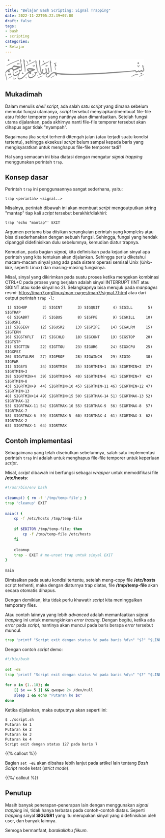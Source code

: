 ```yaml
---
title: "Belajar Bash Scripting: Signal Trapping"
date: 2022-11-22T05:22:39+07:00
draft: false
tags:
- bash
- scripting
categories:
- Belajar
---
```


![Bismillah](/images/bismillah-2.png#center)

## Mukadimah

Dalam menulis _shell script_, ada salah satu _script_ yang dimana sebelum memulai fungsi utamanya, _script_ tersebut menyiapkan/membuat file-file atau folder temporer yang nantinya akan dimanfaatkan. Setelah fungsi utama dijalankan, pada akhirnya nanti file-file temporer tersebut akan dihapus agar tidak "nyampah".

Bagaimana jika script terhenti ditengah jalan (atau terjadi suatu kondisi tertentu), sehingga eksekusi _script_ belum sampai kepada baris yang mengisyaratkan untuk menghapus file-file temporer tadi?

Hal yang semacam ini bisa diatasi dengan mengatur _signal trapping_ menggunakan perintah `trap`.

## Konsep dasar

Perintah `trap` ini penggunaannya sangat sederhana, yaitu:

```shell
trap <perintah> <signal..>
```

Misalnya, perintah dibawah ini akan membuat _script_ mengoutputkan string "mantap" tiap kali _script_ tersebut berakhir/diakhiri:

```shell
trap 'echo "mantap"' EXIT
```

Argumen pertama bisa diisikan serangkaian perintah yang kompleks atau bisa disederhanakan dengan sebuah fungsi. Sehingga, fungsi yang hendak dipanggil didefinisikan dulu sebelumnya, kemudian diatur trapnya.

Kemudian, pada bagian _signal_, kita definisikan pada kejadian sinyal apa perintah yang kita tentukan akan dijalankan. Sehingga perlu diketahui macam-macam sinyal yang ada pada sistem operasi semisal Unix (_Unix-like_, seperti Linux) dan masing-masing fungsinya. 

Misal, sinyal yang dikirimkan pada suatu proses ketika mengekan kombinasi CTRL+C pada proses yang berjalan adalah sinyal INTERRUPT (INT atau SIGINT atau kode sinyal no 2). Selangkapnya bisa merujuk pada _manpages_ resmi: https://man7.org/linux/man-pages/man7/signal.7.html atau dari output perintah `trap -l`:

```textile
 1) SIGHUP       2) SIGINT       3) SIGQUIT      4) SIGILL       5) SIGTRAP
 6) SIGABRT      7) SIGBUS       8) SIGFPE       9) SIGKILL     10) SIGUSR1
11) SIGSEGV     12) SIGUSR2     13) SIGPIPE     14) SIGALRM     15) SIGTERM
16) SIGSTKFLT   17) SIGCHLD     18) SIGCONT     19) SIGSTOP     20) SIGTSTP
21) SIGTTIN     22) SIGTTOU     23) SIGURG      24) SIGXCPU     25) SIGXFSZ
26) SIGVTALRM   27) SIGPROF     28) SIGWINCH    29) SIGIO       30) SIGPWR
31) SIGSYS      34) SIGRTMIN    35) SIGRTMIN+1  36) SIGRTMIN+2  37) SIGRTMIN+3
38) SIGRTMIN+4  39) SIGRTMIN+5  40) SIGRTMIN+6  41) SIGRTMIN+7  42) SIGRTMIN+8
43) SIGRTMIN+9  44) SIGRTMIN+10 45) SIGRTMIN+11 46) SIGRTMIN+12 47) SIGRTMIN+13
48) SIGRTMIN+14 49) SIGRTMIN+15 50) SIGRTMAX-14 51) SIGRTMAX-13 52) SIGRTMAX-12
53) SIGRTMAX-11 54) SIGRTMAX-10 55) SIGRTMAX-9  56) SIGRTMAX-8  57) SIGRTMAX-7
58) SIGRTMAX-6  59) SIGRTMAX-5  60) SIGRTMAX-4  61) SIGRTMAX-3  62) SIGRTMAX-2
63) SIGRTMAX-1  64) SIGRTMAX
```

## Contoh implementasi

Sebagaimana yang telah disebutkan sebelumnya, salah satu implementasi perintah `trap` ini adalah untuk menghapus file-file temporer untuk keperluan _script_.

Misal, _script_ dibawah ini berfungsi sebagai _wrapper_ untuk memodifikasi file **/etc/hosts**:

```bash
#!/usr/bin/env bash

cleanup() { rm -f '/tmp/temp-file'; }
trap 'cleanup' EXIT

main() {
    cp -f /etc/hosts /tmp/temp-file

    if $EDITOR /tmp/temp-file; then
        cp -f /tmp/temp-file /etc/hosts
    fi
    
    cleanup
    trap - EXIT # me-unset trap untuk sinyal EXIT
}

main
```

Dimisalkan pada suatu kondisi tertentu, setelah meng-copy file **/etc/hosts** script terhenti, maka dengan diaturnya trap diatas, file **/tmp/temp-file** akan secara otomatis dihapus.

Dengan demikian, kita tidak perlu khawatir _script_ kita meninggalkan temporary files.

Atau contoh lainnya yang lebih _advanced_ adalah memanfaatkan _signal trapping_ ini untuk memungkinkan _error tracing_. Dengan begitu, ketika ada _error_ pada _script_, nantinya akan muncul pada baris berapa _error_ tersebut muncul.

```bash
trap 'printf "Script exit dengan status %d pada baris %d\n" "$?" "$LINENO"' ERR
```

Dengan contoh _script_ demo:

```bash
#!/bin/bash

set -eE
trap 'printf "Script exit dengan status %d pada baris %d\n" "$?" "$LINENO"' ERR

for x in {1..10}; do
    [[ $x == 5 ]] && qweqwe 2> /dev/null
    sleep 1 && echo "Putaran ke $x"
done
```

Ketika dijalankan, maka outputnya akan seperti ini:

```textile
$ ./script.sh 
Putaran ke 1
Putaran ke 2
Putaran ke 3
Putaran ke 4
Script exit dengan status 127 pada baris 7
```

{{% callout %}}

Bagian `set -eE` akan dibahas lebih lanjut pada artikel lain tentang _Bash Script_ mode ketat (_strict mode_).

{{%/ callout %}}

## Penutup

Masih banyak penerapan-penerapan lain dengan menggunakan _signal trapping_ ini, tidak hanya terbatas pada contoh-contoh diatas. Seperti _trapping_ sinyal **SIGUSR1** yang itu merupakan sinyal yang didefinisikan oleh user, dan banyak lainnya.

Semoga bermanfaat, _barakallahu fiikum_.
